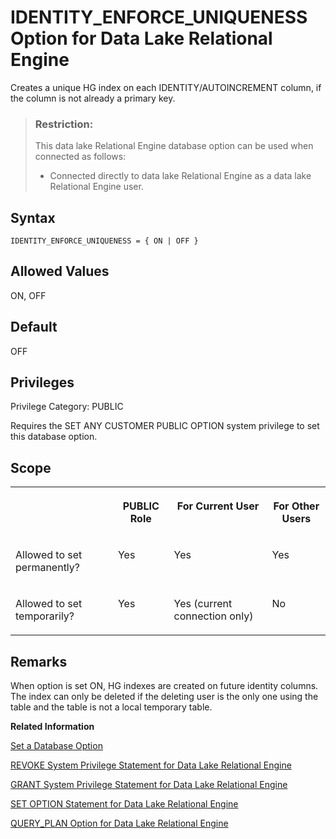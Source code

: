 <!-- loioa638e37684f210159ab5d9e9a28e3435 -->

# IDENTITY\_ENFORCE\_UNIQUENESS Option for Data Lake Relational Engine

Creates a unique HG index on each IDENTITY/AUTOINCREMENT column, if the column is not already a primary key.



> ### Restriction:  
> This data lake Relational Engine database option can be used when connected as follows:
> 
> -   Connected directly to data lake Relational Engine as a data lake Relational Engine user.



<a name="loioa638e37684f210159ab5d9e9a28e3435__section_ndh_qks_lrb"/>

## Syntax

```
IDENTITY_ENFORCE_UNIQUENESS = { ON | OFF }
```



<a name="loioa638e37684f210159ab5d9e9a28e3435__iq_refso_601"/>

## Allowed Values

ON, OFF



<a name="loioa638e37684f210159ab5d9e9a28e3435__iq_refso_602"/>

## Default

OFF



<a name="loioa638e37684f210159ab5d9e9a28e3435__section_k3c_gxb_3qb"/>

## Privileges

Privilege Category: PUBLIC

Requires the SET ANY CUSTOMER PUBLIC OPTION system privilege to set this database option.



<a name="loioa638e37684f210159ab5d9e9a28e3435__iq_refso_603"/>

## Scope


<table>
<tr>
<th valign="top">

 



</th>
<th valign="top">

PUBLIC Role



</th>
<th valign="top">

For Current User



</th>
<th valign="top">

For Other Users



</th>
</tr>
<tr>
<td valign="top">

Allowed to set permanently?



</td>
<td valign="top">

Yes



</td>
<td valign="top">

Yes



</td>
<td valign="top">

Yes



</td>
</tr>
<tr>
<td valign="top">

Allowed to set temporarily?



</td>
<td valign="top">

Yes



</td>
<td valign="top">

Yes \(current connection only\)



</td>
<td valign="top">

No



</td>
</tr>
</table>



<a name="loioa638e37684f210159ab5d9e9a28e3435__iq_refso_604"/>

## Remarks

When option is set ON, HG indexes are created on future identity columns. The index can only be deleted if the deleting user is the only one using the table and the table is not a local temporary table.

**Related Information**  


[Set a Database Option](set-a-database-option-0dcb893.md "You set options with the SET OPTION statement.")

[REVOKE System Privilege Statement for Data Lake Relational Engine](../080-sql-statements/revoke-system-privilege-statement-for-data-lake-relational-engine-a3eadda.md "Removes specific system privileges from specific users and the right to administer the privilege.")

[GRANT System Privilege Statement for Data Lake Relational Engine](../080-sql-statements/grant-system-privilege-statement-for-data-lake-relational-engine-a3dfcb0.md "Grants specific system privileges to users or roles, with or without administrative rights.")

[SET OPTION Statement for Data Lake Relational Engine](../080-sql-statements/set-option-statement-for-data-lake-relational-engine-a625da7.md "Changes options that affect the behavior of the database and its compatibility with Transact-SQL. Setting the value of an option can change the behavior for all users or an individual user, in either a temporary or permanent scope.")

[QUERY\_PLAN Option for Data Lake Relational Engine](query-plan-option-for-data-lake-relational-engine-a64d3bd.md "Specifies whether or not additional query plans are printed to the data lake Relational Engine message file.")

